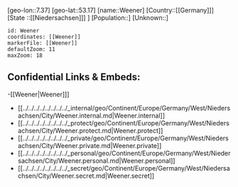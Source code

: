 ﻿---
location: [53.17,7.37]
mapzoom: [7,12] 
mapmarker: city 
type: City
tags:
- geo/City


SpocWebEntityId: 35475
isDeleted: false
confidential: public

---
[geo-lon::7.37]
[geo-lat::53.17]
[name::Weener]
[Country::[[Germany]]]
[State ::[[Niedersachsen]]] ]
[Population::]
[Unknown::]


```leaflet
id: Weener
coordinates: [[Weener]]
markerFile: [[Weener]]
defaultZoom: 11 
maxZoom: 18
```


## Confidential Links & Embeds: 
-[[Weener|Weener]]] 
- [[../../../../../../../../_internal/geo/Continent/Europe/Germany/West/Niedersachsen/City/Weener.internal.md|Weener.internal]] 
- [[../../../../../../../../_protect/geo/Continent/Europe/Germany/West/Niedersachsen/City/Weener.protect.md|Weener.protect]] 
- [[../../../../../../../../_private/geo/Continent/Europe/Germany/West/Niedersachsen/City/Weener.private.md|Weener.private]] 
- [[../../../../../../../../_personal/geo/Continent/Europe/Germany/West/Niedersachsen/City/Weener.personal.md|Weener.personal]] 
- [[../../../../../../../../_secret/geo/Continent/Europe/Germany/West/Niedersachsen/City/Weener.secret.md|Weener.secret]] 

